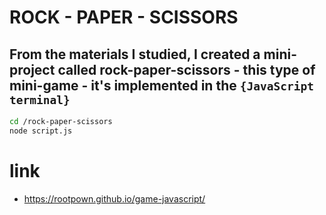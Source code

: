 # ROCK - PAPER - SCISSORS

## From the materials I studied, I created a mini-project called rock-paper-scissors - this type of mini-game - it's implemented in the `{JavaScript terminal}`

```sh
cd /rock-paper-scissors
node script.js
```

# link

- https://rootpown.github.io/game-javascript/
